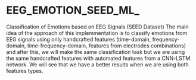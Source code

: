 # EEG_EMOTION_SEED_ML_
Classification of Emotions based on EEG Signals (SEED Dataset)
The main idea of the approach of this implemmentation is to classify emotions from EEG signals using only handcrafted features (time-domain, frequency-domain, time-frequency-domain, features from electrodes combinations) and after this, we will make the same classification task but we are using the same handcrafted features with automated features from a CNN-LSTM network.
We will see that we have a better results when we are using both features types.
